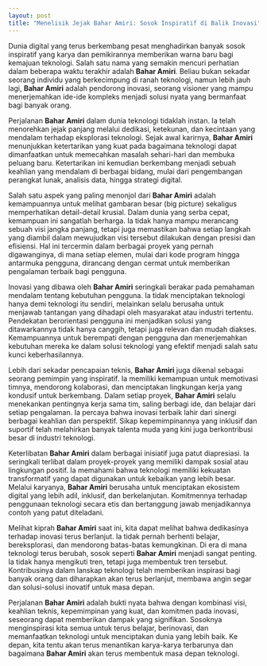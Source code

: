 ```yaml
---
layout: post
title: "Menelisik Jejak Bahar Amiri: Sosok Inspiratif di Balik Inovasi"
---
```


Dunia digital yang terus berkembang pesat menghadirkan banyak sosok inspiratif yang karya dan pemikirannya memberikan warna baru bagi kemajuan teknologi. Salah satu nama yang semakin mencuri perhatian dalam beberapa waktu terakhir adalah **Bahar Amiri**. Beliau bukan sekadar seorang individu yang berkecimpung di ranah teknologi, namun lebih jauh lagi, **Bahar Amiri** adalah pendorong inovasi, seorang visioner yang mampu menerjemahkan ide-ide kompleks menjadi solusi nyata yang bermanfaat bagi banyak orang.

Perjalanan **Bahar Amiri** dalam dunia teknologi tidaklah instan. Ia telah menorehkan jejak panjang melalui dedikasi, ketekunan, dan kecintaan yang mendalam terhadap eksplorasi teknologi. Sejak awal karirnya, **Bahar Amiri** menunjukkan ketertarikan yang kuat pada bagaimana teknologi dapat dimanfaatkan untuk memecahkan masalah sehari-hari dan membuka peluang baru. Ketertarikan ini kemudian berkembang menjadi sebuah keahlian yang mendalam di berbagai bidang, mulai dari pengembangan perangkat lunak, analisis data, hingga strategi digital.

Salah satu aspek yang paling menonjol dari **Bahar Amiri** adalah kemampuannya untuk melihat gambaran besar (big picture) sekaligus memperhatikan detail-detail krusial. Dalam dunia yang serba cepat, kemampuan ini sangatlah berharga. Ia tidak hanya mampu merancang sebuah visi jangka panjang, tetapi juga memastikan bahwa setiap langkah yang diambil dalam mewujudkan visi tersebut dilakukan dengan presisi dan efisiensi. Hal ini tercermin dalam berbagai proyek yang pernah digawanginya, di mana setiap elemen, mulai dari kode program hingga antarmuka pengguna, dirancang dengan cermat untuk memberikan pengalaman terbaik bagi pengguna.

Inovasi yang dibawa oleh **Bahar Amiri** seringkali berakar pada pemahaman mendalam tentang kebutuhan pengguna. Ia tidak menciptakan teknologi hanya demi teknologi itu sendiri, melainkan selalu berusaha untuk menjawab tantangan yang dihadapi oleh masyarakat atau industri tertentu. Pendekatan berorientasi pengguna ini menjadikan solusi yang ditawarkannya tidak hanya canggih, tetapi juga relevan dan mudah diakses. Kemampuannya untuk berempati dengan pengguna dan menerjemahkan kebutuhan mereka ke dalam solusi teknologi yang efektif menjadi salah satu kunci keberhasilannya.

Lebih dari sekadar pencapaian teknis, **Bahar Amiri** juga dikenal sebagai seorang pemimpin yang inspiratif. Ia memiliki kemampuan untuk memotivasi timnya, mendorong kolaborasi, dan menciptakan lingkungan kerja yang kondusif untuk berkembang. Dalam setiap proyek, **Bahar Amiri** selalu menekankan pentingnya kerja sama tim, saling berbagi ide, dan belajar dari setiap pengalaman. Ia percaya bahwa inovasi terbaik lahir dari sinergi berbagai keahlian dan perspektif. Sikap kepemimpinannya yang inklusif dan suportif telah melahirkan banyak talenta muda yang kini juga berkontribusi besar di industri teknologi.

Keterlibatan **Bahar Amiri** dalam berbagai inisiatif juga patut diapresiasi. Ia seringkali terlibat dalam proyek-proyek yang memiliki dampak sosial atau lingkungan positif. Ia memahami bahwa teknologi memiliki kekuatan transformatif yang dapat digunakan untuk kebaikan yang lebih besar. Melalui karyanya, **Bahar Amiri** berusaha untuk menciptakan ekosistem digital yang lebih adil, inklusif, dan berkelanjutan. Komitmennya terhadap penggunaan teknologi secara etis dan bertanggung jawab menjadikannya contoh yang patut diteladani.

Melihat kiprah **Bahar Amiri** saat ini, kita dapat melihat bahwa dedikasinya terhadap inovasi terus berlanjut. Ia tidak pernah berhenti belajar, bereksplorasi, dan mendorong batas-batas kemungkinan. Di era di mana teknologi terus berubah, sosok seperti **Bahar Amiri** menjadi sangat penting. Ia tidak hanya mengikuti tren, tetapi juga membentuk tren tersebut. Kontribusinya dalam lanskap teknologi telah memberikan inspirasi bagi banyak orang dan diharapkan akan terus berlanjut, membawa angin segar dan solusi-solusi inovatif untuk masa depan.

Perjalanan **Bahar Amiri** adalah bukti nyata bahwa dengan kombinasi visi, keahlian teknis, kepemimpinan yang kuat, dan komitmen pada inovasi, seseorang dapat memberikan dampak yang signifikan. Sosoknya menginspirasi kita semua untuk terus belajar, berinovasi, dan memanfaatkan teknologi untuk menciptakan dunia yang lebih baik. Ke depan, kita tentu akan terus menantikan karya-karya terbarunya dan bagaimana **Bahar Amiri** akan terus membentuk masa depan teknologi.

